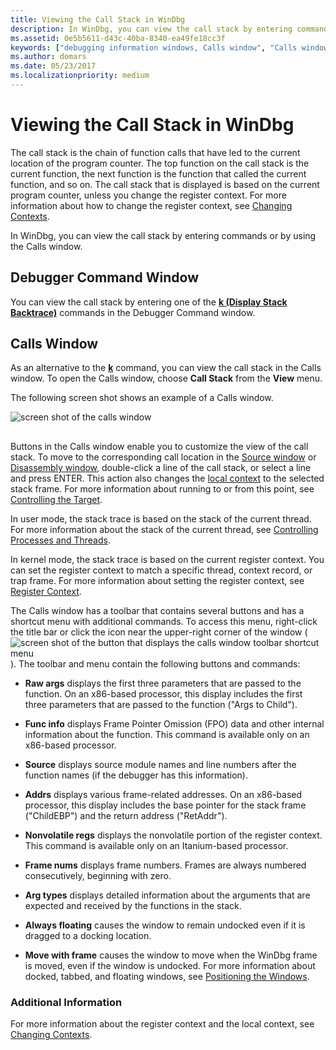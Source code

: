 ```yaml
---
title: Viewing the Call Stack in WinDbg
description: In WinDbg, you can view the call stack by entering commands or by using the Calls window.
ms.assetid: 0e5b5611-d43c-40ba-8340-ea49fe18cc3f
keywords: ["debugging information windows, Calls window", "Calls window", "call stack, Calls window"]
ms.author: domars
ms.date: 05/23/2017
ms.localizationpriority: medium
---
```


# Viewing the Call Stack in WinDbg


The call stack is the chain of function calls that have led to the current location of the program counter. The top function on the call stack is the current function, the next function is the function that called the current function, and so on. The call stack that is displayed is based on the current program counter, unless you change the register context. For more information about how to change the register context, see [Changing Contexts](changing-contexts.md).

In WinDbg, you can view the call stack by entering commands or by using the Calls window.

## <span id="Debugger_Command_Window"></span><span id="debugger_command_window"></span><span id="DEBUGGER_COMMAND_WINDOW"></span>Debugger Command Window


You can view the call stack by entering one of the [**k (Display Stack Backtrace)**](k--kb--kc--kd--kp--kp--kv--display-stack-backtrace-.md) commands in the Debugger Command window.

## <span id="Calls_Window"></span><span id="calls_window"></span><span id="CALLS_WINDOW"></span>Calls Window


As an alternative to the [**k**](k--kb--kc--kd--kp--kp--kv--display-stack-backtrace-.md) command, you can view the call stack in the Calls window. To open the Calls window, choose **Call Stack** from the **View** menu.

The following screen shot shows an example of a Calls window.

![screen shot of the calls window](images/window-calls.png)

## <span id="ddk_calls_window_dbg"></span><span id="DDK_CALLS_WINDOW_DBG"></span>


Buttons in the Calls window enable you to customize the view of the call stack. To move to the corresponding call location in the [Source window](source-window.md) or [Disassembly window](disassembly-window.md), double-click a line of the call stack, or select a line and press ENTER. This action also changes the [local context](changing-contexts.md#local-context) to the selected stack frame. For more information about running to or from this point, see [Controlling the Target](controlling-the-target.md).

In user mode, the stack trace is based on the stack of the current thread. For more information about the stack of the current thread, see [Controlling Processes and Threads](controlling-processes-and-threads.md).

In kernel mode, the stack trace is based on the current register context. You can set the register context to match a specific thread, context record, or trap frame. For more information about setting the register context, see [Register Context](changing-contexts.md#register-context).

The Calls window has a toolbar that contains several buttons and has a shortcut menu with additional commands. To access this menu, right-click the title bar or click the icon near the upper-right corner of the window (![screen shot of the button that displays the calls window toolbar shortcut menu](images/tbcall.png)). The toolbar and menu contain the following buttons and commands:

-   **Raw args** displays the first three parameters that are passed to the function. On an x86-based processor, this display includes the first three parameters that are passed to the function ("Args to Child").

-   **Func info** displays Frame Pointer Omission (FPO) data and other internal information about the function. This command is available only on an x86-based processor.

-   **Source** displays source module names and line numbers after the function names (if the debugger has this information).

-   **Addrs** displays various frame-related addresses. On an x86-based processor, this display includes the base pointer for the stack frame ("ChildEBP") and the return address ("RetAddr").

-   **Nonvolatile regs** displays the nonvolatile portion of the register context. This command is available only on an Itanium-based processor.

-   **Frame nums** displays frame numbers. Frames are always numbered consecutively, beginning with zero.

-   **Arg types** displays detailed information about the arguments that are expected and received by the functions in the stack.

-   **Always floating** causes the window to remain undocked even if it is dragged to a docking location.

-   **Move with frame** causes the window to move when the WinDbg frame is moved, even if the window is undocked. For more information about docked, tabbed, and floating windows, see [Positioning the Windows](positioning-the-windows.md).

### <span id="additional_information"></span><span id="ADDITIONAL_INFORMATION"></span>Additional Information

For more information about the register context and the local context, see [Changing Contexts](changing-contexts.md).

 

 





